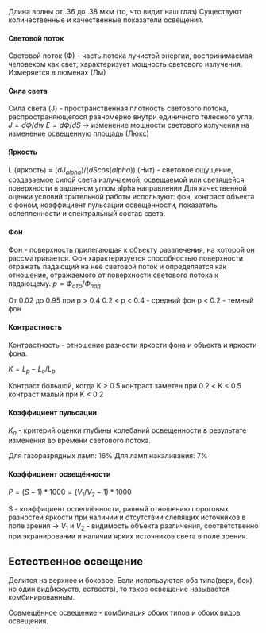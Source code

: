 Длина волны от .36 до .38 мкм (то, что видит наш глаз)
Существуют количественные и качественные показатели освещения.
#### Световой поток
Световой поток (Ф) - часть потока лучистой энергии, воспринимаемая человеком как свет; характеризует мощность светового излучения. Измеряется в люменах (Лм)
#### Сила света
Сила света (J) - пространственная плотность светового потока, распространяющегося равномерно внутри единичного телесного угла.
$J = dФ/dw$
$E = dФ/dS$ -> изменение мощности светового излучения на изменение освещенную площадь (Люкс)
#### Яркость
L (яркость) = $(dJ_{alpha})/(dScos(alpha))$ (Нит) - световое ощущение, создаваемое силой света излучаемой, освещаемой или светящейся поверхности в заданном углом alpha направлении
Для качественной оценки условий зрительной работы используют: фон, контраст объекта с фоном, коэффициент пульсации освещённости, показатель ослепленности и спектральный состав света.
#### Фон
Фон - поверхность прилегающая к объекту развлечения, на которой он рассматривается. Фон характеризуется способностью поверхности отражать падающий на неё световой поток и определяется как отношение, отражаемого от поверхности светового потока к падающему. 
$p = Ф_{отр}/Ф_{пад}$

От 0.02 до 0.95 при p > 0.4
0.2 < p < 0.4 - средний фон
p < 0.2 - темный фон

#### Контрастность
Контрастность - отношение разности яркости фона и объекта и яркости фона.

$K = L_p - L_o / L_p$

Контраст большой, когда K > 0.5
контраст заметен при  0.2 < K < 0.5
контраст малый при K < 0.2

#### Коэффициент пульсации
$K_п$ - критерий оценки глубины колебаний освещенности в результате изменения во времени светового потока.

Для газоразрядных ламп: 16%
Для ламп накаливания: 7%

#### Коэффициент освещённости
$P = (S - 1) * 1000 = (V_1/V_2 - 1) * 1000$

S - коэффициент ослеплённости, равный отношению пороговых разностей яркости при наличии и отсутствии слепящих источников в поле зрения -> $V_1$ и $V_2$ - видимость объекта различения, соответственно при экранировании и наличии ярких источников света в поле зрения.

## Естественное освещение
Делится на верхнее и боковое.
Если используются оба типа(верх, бок), но один вид(искуств, ествеств), то такое освещение называется комбинированным.

Совмещённое освещение - комбинация обоих типов и обоих видов освещения.